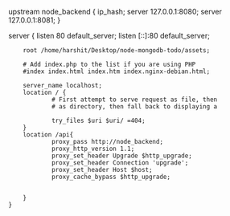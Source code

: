 upstream node_backend {
    ip_hash;
    server 127.0.0.1:8080;
    server 127.0.0.1:8081;
}

server {
        listen 80 default_server;
        listen [::]:80 default_server;
        
        root /home/harshit/Desktop/node-mongodb-todo/assets;

        # Add index.php to the list if you are using PHP
        #index index.html index.htm index.nginx-debian.html;

        server_name localhost;
        location / {
                # First attempt to serve request as file, then
                # as directory, then fall back to displaying a 

                try_files $uri $uri/ =404;
        }
        location /api{
                proxy_pass http://node_backend;
                proxy_http_version 1.1;
                proxy_set_header Upgrade $http_upgrade;
                proxy_set_header Connection 'upgrade';
                proxy_set_header Host $host;
                proxy_cache_bypass $http_upgrade;
        

        }
    }
